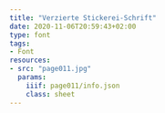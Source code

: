 ```yaml
---
title: "Verzierte Stickerei-Schrift"
date: 2020-11-06T20:59:43+02:00
type: font
tags:
- Font
resources:
- src: "page011.jpg"
  params:
    iiif: page011/info.json
    class: sheet
---
```

